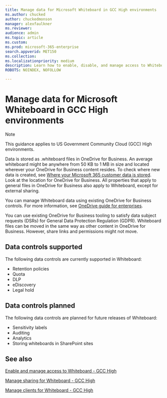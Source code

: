 ```yaml
---
title: Manage data for Microsoft Whiteboard in GCC High environments
ms.author: chucked
author: chuckedmonson
manager: alexfaulkner
ms.reviewer: 
audience: admin
ms.topic: article
ms.custom: 
ms.prod: microsoft-365-enterprise
search.appverid: MET150
ms.collection: 
ms.localizationpriority: medium
description: Learn how to enable, disable, and manage access to Whiteboard.
ROBOTS: NOINDEX, NOFOLLOW

---
```


# Manage data for Microsoft Whiteboard in GCC High environments

>[!NOTE]
> This guidance applies to US Government Community Cloud (GCC) High environments.

Data is stored as .whiteboard files in OneDrive for Business. An average whiteboard might be anywhere from 50 KB to 1 MB in size and located wherever your OneDrive for Business content resides. To check where new data is created, see [Where your Microsoft 365 customer data is stored](/microsoft-365/enterprise/o365-data-locations). Look at the location for OneDrive for Business. All properties that apply to general files in OneDrive for Business also apply to Whiteboard, except for external sharing.

You can manage Whiteboard data using existing OneDrive for Business controls. For more information, see [OneDrive guide for enterprises](/onedrive/plan-onedrive-enterprise).

You can use existing OneDrive for Business tooling to satisfy data subject requests (DSRs) for General Data Protection Regulation (GDPR). Whiteboard files can be moved in the same way as other content in OneDrive for Business. However, share links and permissions might not move.

## Data controls supported

The following data controls are currently supported in Whiteboard:

- Retention policies
- Quota
- DLP
- eDiscovery
- Legal hold

## Data controls planned

The following data controls are planned for future releases of Whiteboard:

- Sensitivity labels
- Auditing
- Analytics
- Storing whiteboards in SharePoint sites

## See also

[Enable and manage access to Whiteboard - GCC High](enable-whiteboard-access-gcc-high.md)

[Manage sharing for Whiteboard - GCC High](manage-sharing-gcc-high.md)

[Manage clients for Whiteboard - GCC High](manage-clients-gcc-high.md)
